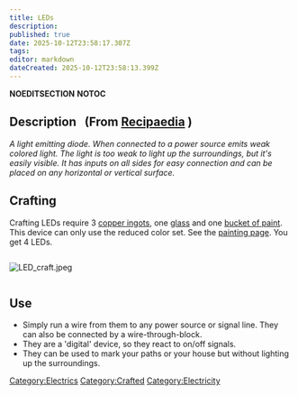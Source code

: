 ```yaml
---
title: LEDs
description: 
published: true
date: 2025-10-12T23:58:17.307Z
tags: 
editor: markdown
dateCreated: 2025-10-12T23:58:13.399Z
---
```


__NOEDITSECTION__ __NOTOC__

## **Description   (From [Recipaedia](Recipaedia "wikilink") )**

*A light emitting diode. When connected to a power source emits weak
colored light. The light is too weak to light up the surroundings, but
it's easily visible. It has inputs on all sides for easy connection and
can be placed on any horizontal or vertical surface.*

## Crafting

Crafting LEDs require 3 [copper ingots](copper_Ingot "wikilink"), one
[glass](glass "wikilink") and one [bucket of
paint](Paint_Bucket "wikilink"). This device can only use the reduced
color set. See the [painting
page](Painting#Paintable_Blocks "wikilink"). You get 4 LEDs.

<div style="overflow: hidden">

![LED_craft.jpeg](LED_craft.jpeg "LED_craft.jpeg")

</div>

## Use

  - Simply run a wire from them to any power source or signal line. They
    can also be connected by a wire-through-block.
  - They are a 'digital' device, so they react to on/off signals.
  - They can be used to mark your paths or your house but without
    lighting up the surroundings.

[Category:Electrics](Category:Electrics "wikilink")
[Category:Crafted](Category:Crafted "wikilink")
[Category:Electricity](Category:Electricity "wikilink")